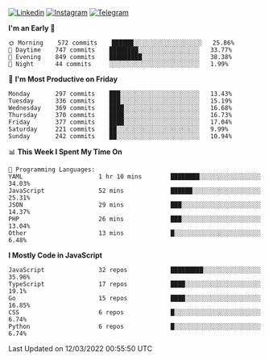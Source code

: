 [![Linkedin](https://img.shields.io/badge/-Archie-blue?style=flat-square&labelColor=gray&logo=Linkedin&logoColor=white&link=https://www.linkedin.com/in/archisdi)](https://www.linkedin.com/in/archisdi)
[![Instagram](https://img.shields.io/badge/-@archisdi-orange?style=flat-square&labelColor=gray&logo=Instagram&logoColor=white&link=https://www.instagram.com/archisdi)](https://www.instagram.com/archisdi)
[![Telegram](https://img.shields.io/badge/-aai-informational?style=flat-square&labelColor=gray&logo=telegram&logoColor=white&link=https://t.me/archisdi)](https://t.me/archisdi)

<!--START_SECTION:waka-->
**I'm an Early 🐤** 

```text
🌞 Morning    572 commits    ██████░░░░░░░░░░░░░░░░░░░   25.86% 
🌆 Daytime    747 commits    ████████░░░░░░░░░░░░░░░░░   33.77% 
🌃 Evening    849 commits    █████████░░░░░░░░░░░░░░░░   38.38% 
🌙 Night      44 commits     ░░░░░░░░░░░░░░░░░░░░░░░░░   1.99%

```
📅 **I'm Most Productive on Friday** 

```text
Monday       297 commits    ███░░░░░░░░░░░░░░░░░░░░░░   13.43% 
Tuesday      336 commits    ███░░░░░░░░░░░░░░░░░░░░░░   15.19% 
Wednesday    369 commits    ████░░░░░░░░░░░░░░░░░░░░░   16.68% 
Thursday     370 commits    ████░░░░░░░░░░░░░░░░░░░░░   16.73% 
Friday       377 commits    ████░░░░░░░░░░░░░░░░░░░░░   17.04% 
Saturday     221 commits    ██░░░░░░░░░░░░░░░░░░░░░░░   9.99% 
Sunday       242 commits    ██░░░░░░░░░░░░░░░░░░░░░░░   10.94%

```


📊 **This Week I Spent My Time On** 

```text
💬 Programming Languages: 
YAML                     1 hr 10 mins        ████████░░░░░░░░░░░░░░░░░   34.03% 
JavaScript               52 mins             ██████░░░░░░░░░░░░░░░░░░░   25.31% 
JSON                     29 mins             ███░░░░░░░░░░░░░░░░░░░░░░   14.37% 
PHP                      26 mins             ███░░░░░░░░░░░░░░░░░░░░░░   13.04% 
Other                    13 mins             █░░░░░░░░░░░░░░░░░░░░░░░░   6.48%

```

**I Mostly Code in JavaScript** 

```text
JavaScript               32 repos            █████████░░░░░░░░░░░░░░░░   35.96% 
TypeScript               17 repos            ████░░░░░░░░░░░░░░░░░░░░░   19.1% 
Go                       15 repos            ████░░░░░░░░░░░░░░░░░░░░░   16.85% 
CSS                      6 repos             █░░░░░░░░░░░░░░░░░░░░░░░░   6.74% 
Python                   6 repos             █░░░░░░░░░░░░░░░░░░░░░░░░   6.74%

```



 Last Updated on 12/03/2022 00:55:50 UTC
<!--END_SECTION:waka-->